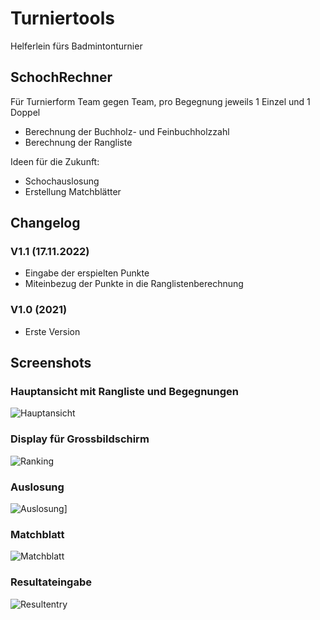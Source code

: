 # Turniertools
Helferlein fürs Badmintonturnier

## SchochRechner
Für Turnierform  Team gegen Team, pro Begegnung jeweils 1 Einzel und 1 Doppel

- Berechnung der Buchholz- und Feinbuchholzzahl
- Berechnung der Rangliste

Ideen für die Zukunft:
- Schochauslosung
- Erstellung Matchblätter

## Changelog

### V1.1 (17.11.2022)
- Eingabe der erspielten Punkte
- Miteinbezug der Punkte in die Ranglistenberechnung

### V1.0 (2021)
- Erste Version

## Screenshots

### Hauptansicht mit Rangliste und Begegnungen
![Hauptansicht](mainview.png)

### Display für Grossbildschirm
![Ranking](ranking.png)

### Auslosung
![Auslosung](draws.png)]

### Matchblatt
![Matchblatt](matchcard.png)

### Resultateingabe
![Resultentry](resultentry.png)